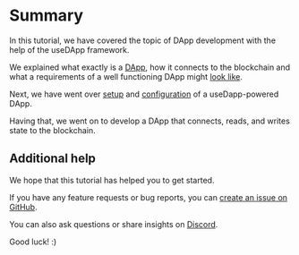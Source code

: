 # Summary

In this tutorial, we have covered the topic of DApp development with the help of the useDApp framework.

We explained what exactly is a [DApp](./DApp), how it connects to the blockchain and what a requirements of a well functioning DApp might [look like](./Dapp%20Requirements).

Next, we have went over [setup](./Setup) and [configuration](./Config) of a useDapp-powered DApp.

Having that, we went on to develop a DApp that connects, reads, and writes state to the blockchain.

## Additional help

We hope that this tutorial has helped you to get started.

If you have any feature requests or bug reports, you can [create an issue on GitHub](https://github.com/TrueFiEng/useDApp/issues/new/choose).

You can also ask questions or share insights on [Discord](https://discord.com/invite/cSSmtdq7jr).

Good luck! :)
